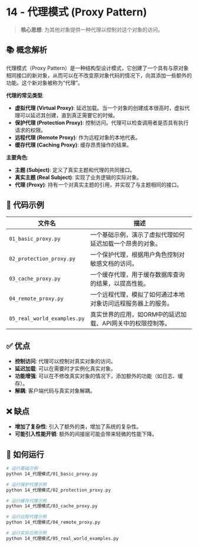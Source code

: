 # 14 - 代理模式 (Proxy Pattern)

> **核心思想**: 为其他对象提供一种代理以控制对这个对象的访问。

## 📚 概念解析

代理模式（Proxy Pattern）是一种结构型设计模式，它创建了一个具有与原对象相同接口的新对象，从而可以在不改变原对象代码的情况下，向其添加一些额外的功能。这个新对象被称为“代理”。

**代理的常见类型**:
- **虚拟代理 (Virtual Proxy)**: 延迟加载。当一个对象的创建成本很高时，虚拟代理可以延迟其创建，直到真正需要它的时候。
- **保护代理 (Protection Proxy)**: 控制访问。代理可以检查调用者是否具有执行请求的权限。
- **远程代理 (Remote Proxy)**: 作为远程对象的本地代表。
- **缓存代理 (Caching Proxy)**: 缓存昂贵操作的结果。

**主要角色**:
- **主题 (Subject)**: 定义了真实主题和代理的共同接口。
- **真实主题 (Real Subject)**: 实现了业务逻辑的实际对象。
- **代理 (Proxy)**: 持有一个对真实主题的引用，并实现了与主题相同的接口。

## 📂 代码示例

| 文件名                     | 描述                                                           |
| -------------------------- | -------------------------------------------------------------- |
| `01_basic_proxy.py`        | 一个基础示例，演示了虚拟代理如何延迟加载一个昂贵的对象。         |
| `02_protection_proxy.py`   | 一个保护代理，根据用户角色控制对敏感文档的访问。               |
| `03_cache_proxy.py`        | 一个缓存代理，用于缓存数据库查询的结果，以提高性能。             |
| `04_remote_proxy.py`       | 一个远程代理，模拟了如何通过本地对象访问远程服务器上的服务。     |
| `05_real_world_examples.py`| 真实世界的应用，如ORM中的延迟加载、API网关中的权限控制等。     |

## ✅ 优点

- **控制访问**: 代理可以控制对真实对象的访问。
- **延迟加载**: 可以在需要时才实例化真实对象。
- **功能增强**: 可以在不修改真实对象的情况下，添加额外的功能（如日志、缓存）。
- **解耦**: 客户端代码与真实对象解耦。

## ❌ 缺点

- **增加了复杂性**: 引入了额外的类，增加了系统的复杂性。
- **可能引入性能开销**: 额外的间接层可能会带来轻微的性能下降。

## 🚀 如何运行

```bash
# 运行基础示例
python 14_代理模式/01_basic_proxy.py

# 运行保护代理示例
python 14_代理模式/02_protection_proxy.py

# 运行缓存代理示例
python 14_代理模式/03_cache_proxy.py

# 运行远程代理示例
python 14_代理模式/04_remote_proxy.py

# 运行实际应用示例
python 14_代理模式/05_real_world_examples.py
```
